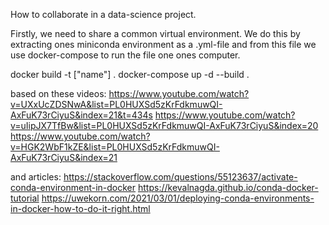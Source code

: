 How to collaborate in a data-science project.

Firstly, we need to share a common virtual environment. We do this by extracting ones miniconda environment as a .yml-file 
and from this file we use docker-compose to run the file one ones computer.

docker build -t ["name"] .
docker-compose up -d --build .

based on these videos:
https://www.youtube.com/watch?v=UXxUcZDSNwA&list=PL0HUXSd5zKrFdkmuwQI-AxFuK73rCiyuS&index=21&t=434s
https://www.youtube.com/watch?v=uIipJX7TfBw&list=PL0HUXSd5zKrFdkmuwQI-AxFuK73rCiyuS&index=20
https://www.youtube.com/watch?v=HGK2WbF1kZE&list=PL0HUXSd5zKrFdkmuwQI-AxFuK73rCiyuS&index=21

and articles:
https://stackoverflow.com/questions/55123637/activate-conda-environment-in-docker
https://kevalnagda.github.io/conda-docker-tutorial
https://uwekorn.com/2021/03/01/deploying-conda-environments-in-docker-how-to-do-it-right.html